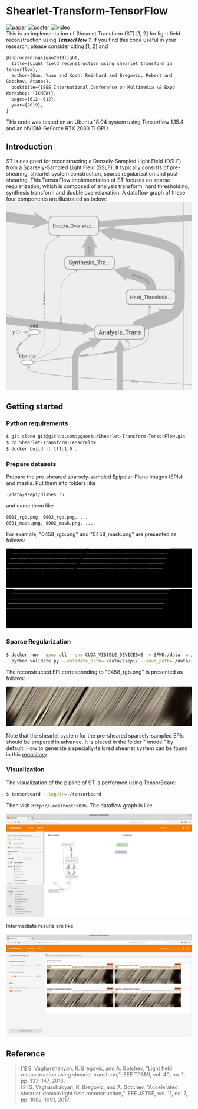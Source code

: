 # Shearlet-Transform-TensorFlow

[![paper](https://img.shields.io/badge/-Paper-green)](http://data.mip.informatik.uni-kiel.de:555/wwwadmin/Publica/2019/2019_Gao_Light%20Field%20Reconstruction%20Using%20Shearlet%20Transform%20in%20TensorFlow.pdf)
[![poster](https://img.shields.io/badge/-Poster-red)](http://data.mip.informatik.uni-kiel.de:555/wwwadmin/Publica/Presentations/2019_Gao_ICME_Workshop.pdf) 
[![video](https://img.shields.io/badge/YouTube-Video-orange)](http://www.youtube.com/watch?v=5eQ-upVniYo "iterative sparse regularization")  
This is an implementation of Shearlet Transform (ST) [1, 2] for light field reconstruction using ***TensorFlow 1***. If you find this code useful in your research, please consider citing [1, 2] and 
```
@inproceedings{gao2019light,
  title={Light field reconstruction using shearlet transform in tensorflow},
  author={Gao, Yuan and Koch, Reinhard and Bregovic, Robert and Gotchev, Atanas},
  booktitle={IEEE International Conference on Multimedia \& Expo Workshops (ICMEW)},
  pages={612--612},
  year={2019},
}
```
This code was tested on an Ubuntu 18.04 system using Tensorflow 1.15.4 and an NVIDIA GeForce RTX 2080 Ti GPU. 

## Introduction ##
ST is designed for reconstructing a Densely-Sampled Light Field (DSLF) from a Sparsely-Sampled
Light Field (SSLF). It typically consists of pre-shearing, shearlet system construction, sparse regularization and post-shearing. This TensorFlow implementation of ST focuses on sparse regularization, which is composed of analysis transform, hard thresholding, synthesis transform and double overrelaxation. A dataflow graph of these four components are illustrated as below:  
![alt text](Fig/sparse_regularization.png "sparse regularization")



## Getting started ##
### Python requirements ###
``` bash
$ git clone git@github.com:ygaostu/Shearlet-Transform-TensorFlow.git
$ cd Shearlet-Transform-TensorFlow
$ docker build -t tf1:1.0 .
```
### Prepare datasets ###
Prepare the pre-sheared sparsely-sampled Epipolar-Plane Images (EPIs) and masks. Put them into folders like
```
./data/ssepi/dishes_r5
```
and name them like
```
0001_rgb.png, 0002_rgb.png, ...
0001_mask.png, 0002_mask.png, ...
```

For example, "0458_rgb.png" and "0458_mask.png" are presented as follows:

![alt text](Fig/0458_rgb.png "0458_rgb.png")  
![alt text](Fig/0458_mask.png "0458_mask.png")

### Sparse Regularization ### 
``` bash
$ docker run --gpus all --env CUDA_VISIBLE_DEVICES=0 -v $PWD:/data -w /data --user $(id -u):$(id -g) -it --rm tf1:1.0 \
  python validate.py --validate_path=./data/ssepi/ --save_path=./data/rec_dsepi --batch_size=4 --tensorboard_path=./tensorboard --shearlet_system_path=./model
```
The reconstructed EPI corresponding to "0458_rgb.png" is presented as follows:

![alt text](Fig/0458_rgb_reconstructed.png "0458_rgb_reconstructed.png")

Note that the shearlet system for the pre-sheared sparsely-sampled EPIs should be prepared in advance. It is placed in the folder "./model" by default. How to generate a specially-tailored shearlet system can be found in this [repository](http://www.cs.tut.fi/~vagharsh/EPISparseRec.html).

### Visualization ###
The visualization of the pipline of ST is performed using TensorBoard:
``` bash
$ tensorboard --logdir=./tensorboard
```
Then visit `http://localhost:6006`. The dataflow graph is like

![alt text](Fig/dataflow.png "dataflow graph")

Intermediate results are like

![alt text](Fig/prediction.png "prediction")

## Reference ##
> [1] S. Vagharshakyan, R. Bregovic, and A. Gotchev, “Light field reconstruction using shearlet transform,” IEEE TPAMI, vol. 40, no. 1, pp. 133–147, 2018.  
> [2] S. Vagharshakyan, R. Bregovic, and A. Gotchev, “Accelerated shearlet-domain light field reconstruction,” IEEE JSTSP, vol. 11, no. 7, pp. 1082–1091, 2017.
